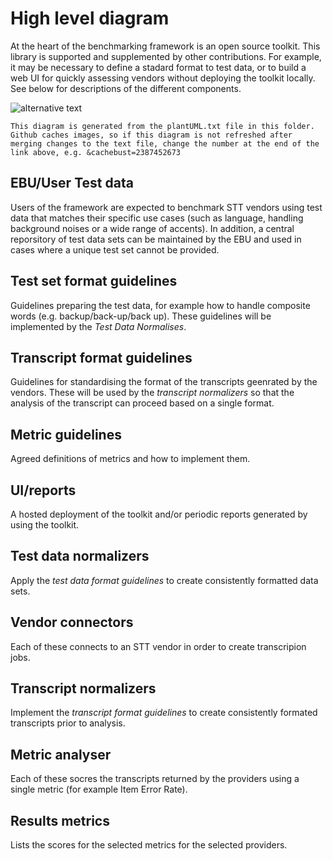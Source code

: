 # High level diagram

At the heart of the benchmarking framework is an open source toolkit. This library is supported and supplemented by other contributions. For example, it may be necessary to define a stadard format to test data, or to build a web UI for quickly assessing vendors without deploying the toolkit locally. See below for descriptions of the different components.        

![alternative text](http://www.plantuml.com/plantuml/proxy?src=https://raw.githubusercontent.com/ebu/benchmarkstt/master/olddocs/adr/hld/plantUML.txt&cachebust=1)

`This diagram is generated from the plantUML.txt file in this folder. Github caches images, so if this diagram is not refreshed after merging changes to the text file, change the number at the end of the link above, e.g. &cachebust=2387452673`    

## EBU/User Test data
Users of the framework are expected to benchmark STT vendors using test data that matches their specific use cases (such as language,  handling background noises or a wide range of accents). In addition, a central reporsitory of test data sets can be maintained by the EBU and used in cases where a unique test set cannot be provided. 

## Test set format guidelines
Guidelines preparing the test data, for example how to handle composite words (e.g. backup/back-up/back up). These guidelines will be implemented by the _Test Data Normalises_.

## Transcript format guidelines
Guidelines for standardising the format of the transcripts geenrated by the vendors. These will be used by the _transcript normalizers_ so that the analysis of the transcript can proceed based on a single format. 

## Metric guidelines
Agreed definitions of metrics and how to implement them. 

## UI/reports
A hosted deployment of the toolkit and/or periodic reports generated by using the toolkit.

## Test data normalizers
Apply the _test data format guidelines_ to create consistently formatted data sets.

## Vendor connectors
Each of these connects to an STT vendor in order to create transcripion jobs. 

## Transcript normalizers
Implement the _transcript format guidelines_ to create consistently formated transcripts prior to analysis.

## Metric analyser
Each of these socres the transcripts returned by the providers using a single metric (for example Item Error Rate).

## Results metrics
Lists the scores for the selected metrics for the selected providers. 
